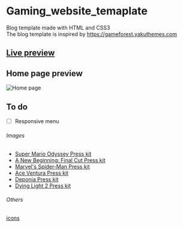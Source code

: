 # Gaming_website_temaplate

Blog template made with HTML and CSS3 <br/>
The blog template is inspired by https://gameforest.yakuthemes.com

## [Live preview ](https://funnycactus.github.io/Gaming_website_temaplate/)

## Home page preview
![Home page](https://user-images.githubusercontent.com/53121602/73542110-497ae380-4434-11ea-9476-ec58c8cad307.jpg)


## To do
- [ ] Responsive menu


######  Images
- [Super Mario Odyssey Press kit](https://www.igdb.com/games/super-mario-odyssey/presskit) 
- [A New Beginning: Final Cut Press kit](https://www.igdb.com/games/a-new-beginning-final-cut/presskit)
- [Marvel's Spider-Man Press kit](https://www.igdb.com/games/marvels-spider-man/presskit)
- [Ace Ventura Press kit](https://www.igdb.com/games/ace-ventura/presskit)
- [Deponia Press kit](https://www.igdb.com/games/deponia/presskit)
- [Dying Light 2 Press kit](https://www.igdb.com/games/dying-light-2/presskit)

######  Others
[icons](https://fontawesome.com)